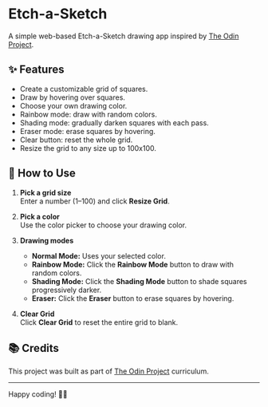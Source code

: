# Etch-a-Sketch

A simple web-based Etch-a-Sketch drawing app inspired by [The Odin Project](https://www.theodinproject.com/).

## ✨ Features

- Create a customizable grid of squares.
- Draw by hovering over squares.
- Choose your own drawing color.
- Rainbow mode: draw with random colors.
- Shading mode: gradually darken squares with each pass.
- Eraser mode: erase squares by hovering.
- Clear button: reset the whole grid.
- Resize the grid to any size up to 100x100.

## 🚀 How to Use

1. **Pick a grid size**  
   Enter a number (1–100) and click **Resize Grid**.

2. **Pick a color**  
   Use the color picker to choose your drawing color.

3. **Drawing modes**
   - **Normal Mode:** Uses your selected color.
   - **Rainbow Mode:** Click the **Rainbow Mode** button to draw with random colors.
   - **Shading Mode:** Click the **Shading Mode** button to shade squares progressively darker.
   - **Eraser:** Click the **Eraser** button to erase squares by hovering.

4. **Clear Grid**  
   Click **Clear Grid** to reset the entire grid to blank.


## 📚 Credits

This project was built as part of [The Odin Project](https://www.theodinproject.com/) curriculum.

---

Happy coding! 🎨✨


